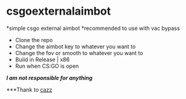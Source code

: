 # csgoexternalaimbot
*simple csgo external aimbot
*recommended to use with vac bypass

- Clone the repo
- Change the aimbot key to whatever you want to
- Change the fov or smooth to whatever you want to
- Build in Release | x86
- Run when CS:GO is open

***I am not responsible for anything***

***Thank to [cazz](https://www.youtube.com/c/cazzwastaken)
